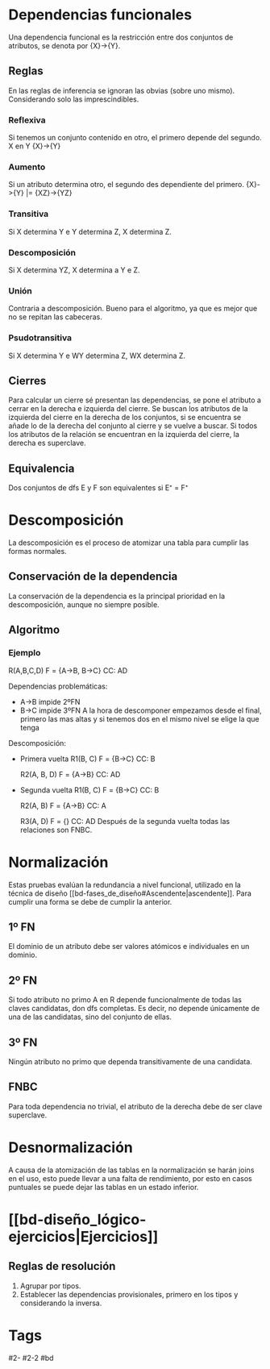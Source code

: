 # Dependencias funcionales
Una dependencia funcional es la restricción entre dos conjuntos de atributos, se denota por {X}->{Y}.
## Reglas
En las reglas de inferencia se ignoran las obvias (sobre uno mismo).
Considerando solo las imprescindibles.
### Reflexiva
Si tenemos un conjunto contenido en otro, el primero depende del segundo.
X en Y  {X}->{Y}
### Aumento
Si un atributo determina otro, el segundo des dependiente del primero.
{X}->{Y} |= {XZ}->{YZ}
### Transitiva
Si X determina Y e Y determina Z, X determina Z.
### Descomposición
Si X determina YZ, X determina a Y e Z.
### Unión
Contraria a descomposición. Bueno para el algoritmo, ya que es mejor que no se repitan las cabeceras.
### Psudotransitiva
Si X determina Y e WY determina Z, WX determina Z.
## Cierres
Para calcular un cierre sé presentan las dependencias, se pone el atributo a cerrar en la derecha e izquierda del cierre. Se buscan los atributos de la izquierda del cierre en la derecha de los conjuntos, si se encuentra se añade lo de la derecha del conjunto al cierre y se vuelve a buscar. Si todos los atributos de la relación se encuentran en la izquierda del cierre, la derecha es superclave.
## Equivalencia
Dos conjuntos de dfs E y F son equivalentes si E⁺ = F⁺
# Descomposición
La descomposición es el proceso de atomizar una tabla para cumplir las formas normales.
## Conservación de la dependencia
La conservación de la dependencia es la principal prioridad en la descomposición, aunque no siempre posible.
## Algoritmo
### Ejemplo
R(A,B,C,D)
F = {A->B, B->C}
CC: AD

Dependencias problemáticas:
- A->B impide 2ºFN
- B->C impide 3ºFN
A la hora de descomponer empezamos desde el final, primero las mas altas y si tenemos dos en el mismo nivel se elige la que tenga 

Descomposición:
- Primera vuelta
	R1(B, C)
	F = {B->C}
	CC: B
	
	R2(A, B, D)
	F = {A->B}
	CC: AD
- Segunda vuelta
	R1(B, C)
	F = {B->C}
	CC: B
	
	R2(A, B)
	F = {A->B}
	CC: A
	
	R3(A, D)
	F = {}
	CC: AD
Después de la segunda vuelta todas las relaciones son FNBC.
# Normalización
Estas pruebas evalúan la redundancia a nivel funcional, utilizado en la técnica de diseño [[bd-fases_de_diseño#Ascendente|ascendente]].
Para cumplir una forma se debe de cumplir la anterior.
## 1º FN
El dominio de un atributo debe ser valores atómicos e individuales en un dominio.
## 2º FN
Si todo atributo no primo A en R depende funcionalmente de todas las claves candidatas, don dfs completas.
Es decir, no depende únicamente de una de las candidatas, sino del conjunto de ellas.
## 3º FN
Ningún atributo no primo que dependa transitivamente de una candidata.
## FNBC
Para toda dependencia no trivial, el atributo de la derecha debe de ser clave superclave.
# Desnormalización
A causa de la atomización de las tablas en la normalización se harán joins en el uso, esto puede llevar a una falta de rendimiento, por esto en casos puntuales se puede dejar las tablas en un estado inferior.
# [[bd-diseño_lógico-ejercicios|Ejercicios]]
## Reglas de resolución
1. Agrupar por tipos.
2. Establecer las dependencias provisionales, primero en los tipos y considerando la inversa.
# Tags
#2- 
#2-2 
#bd